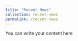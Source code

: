 ```yaml
---
title: "Recent News"
collection: recent-news
permalink: /recent-news
---
```


You can write your content here

